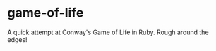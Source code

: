 game-of-life
============

A quick attempt at Conway's Game of Life in Ruby. Rough around the edges!
